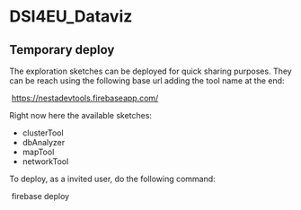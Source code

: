 # DSI4EU_Dataviz



## Temporary deploy

The exploration sketches can be deployed for quick sharing purposes. 
They can be reach using the following base url adding the tool name at the end:

​	https://nestadevtools.firebaseapp.com/<toolname>

Right now here the available sketches:

- clusterTool
- dbAnalyzer
- mapTool
- networkTool

To deploy, as a invited user, do the following command:

​	firebase deploy

